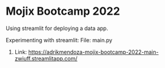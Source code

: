 # Mojix Bootcamp 2022

Using streamlit for deploying a data app.

Experimenting with streamlit:
File: main.py
1. Link: https://adrikmendoza-mojix-bootcamp-2022-main-zwiuff.streamlitapp.com/
